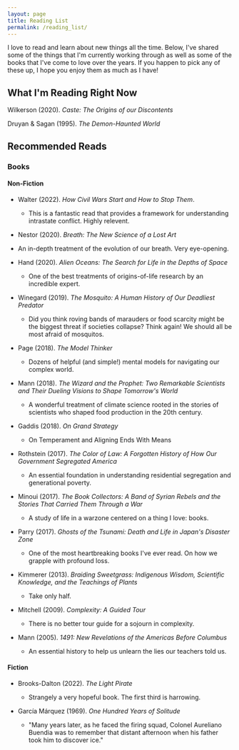 ```yaml
---
layout: page
title: Reading List
permalink: /reading_list/
---
```


I love to read and learn about new things all the time. Below, I've shared some of the things that I'm currently working through as well as some of the books that I've come to love over the years. If you happen to pick any of these up, I hope you enjoy them as much as I have!


## What I'm Reading Right Now

Wilkerson (2020). *Caste: The Origins of our Discontents*

Druyan & Sagan (1995). *The Demon-Haunted World*

##  Recommended Reads

### Books

#### Non-Fiction

- Walter (2022). *How Civil Wars Start and How to Stop Them*.
    - This is a fantastic read that provides a framework for understanding intrastate conflict. Highly relevent.

- Nestor (2020). *Breath: The New Science of a Lost Art*
- An in-depth treatment of the evolution of our breath. Very eye-opening.

- Hand (2020). *Alien Oceans: The Search for Life in the Depths of Space*
    - One of the best treatments of origins-of-life research by an incredible expert.

- Winegard (2019). *The Mosquito: A Human History of Our Deadliest Predator*
    - Did you think roving bands of marauders or food scarcity might be the biggest threat if societies collapse? Think again! We should all be most afraid of mosquitos.

- Page (2018). *The Model Thinker*
    - Dozens of helpful (and simple!) mental models for navigating our complex world.

- Mann (2018). *The Wizard and the Prophet: Two Remarkable Scientists and Their Dueling Visions to Shape Tomorrow's World*
    - A wonderful treatment of climate science rooted in the stories of scientists who shaped food production in the 20th century.

- Gaddis (2018). *On Grand Strategy*
    - On Temperament and Aligning Ends With Means

- Rothstein (2017). *The Color of Law: A Forgotten History of How Our Government Segregated America*
    - An essential foundation in understanding residential segregation and generational poverty.

- Minoui (2017). *The Book Collectors: A Band of Syrian Rebels and the Stories That Carried Them Through a War*
    - A study of life in a warzone centered on a thing I love: books.

- Parry (2017). *Ghosts of the Tsunami: Death and Life in Japan's Disaster Zone*
    - One of the most heartbreaking books I've ever read. On how we grapple with profound loss.

- Kimmerer (2013). *Braiding Sweetgrass: Indigenous Wisdom, Scientific Knowledge, and the Teachings of Plants*
    - Take only half.

- Mitchell (2009). *Complexity: A Guided Tour*
    - There is no better tour guide for a sojourn in complexity.

- Mann (2005). *1491: New Revelations of the Americas Before Columbus*
    - An essential history to help us unlearn the lies our teachers told us.


#### Fiction
- Brooks-Dalton (2022). *The Light Pirate*
    - Strangely a very hopeful book. The first third is harrowing.

- García Márquez (1969). *One Hundred Years of Solitude*
    - "Many years later, as he faced the firing squad, Colonel Aureliano Buendia was to remember that distant afternoon when his father took him to discover ice."




